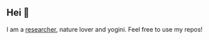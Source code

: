 ## Hei 🖖

I am a [researcher](https://www.med.uio.no/klinmed/english/?vrtx=person-view&uid=kizilasb), nature lover and yogini. Feel free to use my repos!
